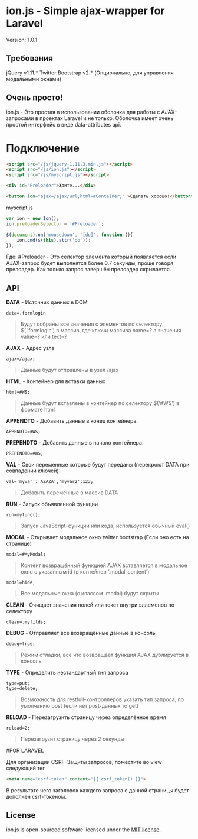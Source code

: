 # ion.js - Simple ajax-wrapper for Laravel
Version: 1.0.1

## Требования

jQuery v1.11.*
Twitter Bootstrap v2.* (Опционально, для управления модальными окнами)

## Очень просто!

ion.js - Это простая в использовании оболочка для работы с AJAX-запросами в проектах 
Laravel и не только. Оболочка имеет очень простой интерфейс в виде data-attributes api.

# Подключение

```html
<script src="/js/jquery-1.11.3.min.js"></script>
<script src="/js/ion.js"></script>
<script src="/js/myscript.js"></script>

<div id="Preloader">Ждите...</div>

<button ion="ajax=/ajax/url;html=#Container;" >Сделать хорошо!</button>

```

myscript.js
```js
var ion = new Ion();
ion.preloaderSelector = '#Preloader';

$(document).on('mousedown', '[do]', function (){
    ion.cmd($(this).attr('do'));
});
```
Где: #Preloader - Это селектор элемента который появляется если AJAX-запрос будет выполнятся более 0.7 секунды, 
проще говоря прелоадер. Как только запрос завершён прелоадер скрывается.

## API

**DATA** - Источник данных в DOM
```
data=.formlogin
```
> Будут собраны все значения с элементов по селектору $(‘.formlogin’) в массив, где ключи массива name=? а значения value=? или text=?

**AJAX** - Адрес узла
```
ajax=/ajax;
```
> Данные будут отправлены в узел /ajax
  
**HTML** - Контейнер для вставки данных
```
html=#WS;
```
> Данные будут вставлены в контейнер по селектору $(‘#WS’) в формате html
  
**APPENDTO** - Добавить данные в конец контейнера.
```
APPENDTO=#WS;
```
  
**PREPENDTO** - Добавить данные в начало контейнера.
```
PREPENDTO=#WS;
```
  
**VAL** - Свои переменные которые будут переданы (перекроют DATA при совпадении ключей)
```
val='myvar':'AZAZA','myvar2':123;
```
> Добавить переменные в массив DATA
  
**RUN** - Запуск объявленной функции
```
run=myfunc();
```
> Запуск JavaScript-функции или кода, используется обычный eval()
  
**MODAL** - Открывает модальное окно twitter bootstrap (Если оно есть на странице)
```
modal=#MyModal;
```
> Контент возвращённый функцией AJAX вставляется в модальное окно с указанным id (в контейнер ‘.modal-content’)
  
```
modal=hide;
```
> Все модальные окна (с классом .modal) будут скрыты
  
**CLEAN** - Очищает значения полей или текст внутри эллеменов по селектору
```
clean=.myfilds;
```
  
**DEBUG** - Отправляет все возвращённые данные в консоль
```
debug=true;
```
> Режим отладки, всё что возвращает функция AJAX дублируется в консоль
  
**TYPE** - Определить нестандартный тип запроса
```
type=put;
type=delete;
```
> Возможность для restfull-контроллеров указать тип запроса, по умолчанию post (если нет post-данных то get)
  
**RELOAD** - Перезагрузить страницу через определённое время
```
reload=2;
```
> Перезагрузит страницу через 2 секунды
  
#FOR LARAVEL

Для организации CSRF-Защиты запросов, поместите во view следующий тег
```html
<meta name="csrf-token" content="{{ csrf_token() }}">
```
В результате чего заголовок каждого запроса с данной страницы будет дополнен csrf-токеном.

## License

ion.js is open-sourced software licensed under the [MIT license](http://opensource.org/licenses/MIT).
